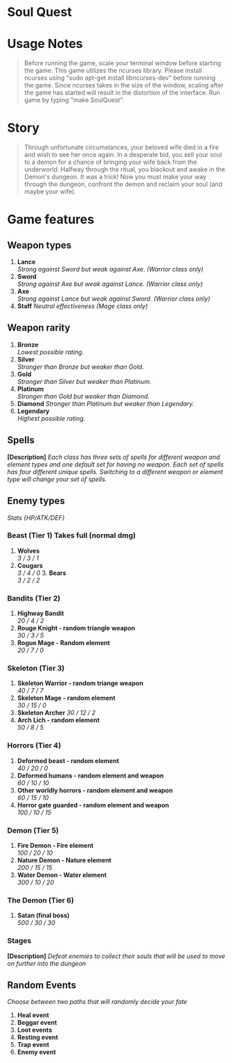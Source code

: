 # Soul Quest

# Usage Notes
> Before running the game, scale your terminal window before starting the game.
> This game utilizes the ncurses library. Please install ncurses using
> "sudo apt-get install libncurses-dev" before running the game.
> Since ncurses takes in the size of the window, scaling after the game has
> started will result in the distortion of the interface.
> Run game by typing "make SoulQuest".

# Story
> Through unfortunate circumstances, your beloved wife died in a fire and wish to
> see her once again. In a desperate bid, you sell your soul to a demon for a
> chance of bringing your wife back from the underworld. Halfway through the
> ritual, you blackout and awake in the Demon's dungeon. It was a trick! Now you must
> make your way through the dungeon, confront the demon and reclaim your soul
> (and maybe your wife).

# Game features

## Weapon types
  1. __Lance__  
    *Strong against Sword but weak against Axe. (Warrior class only)*
  2. __Sword__  
    *Strong against Axe but weak against Lance. (Warrior class only)*
  3. __Axe__  
    *Strong against Lance but weak against Sword. (Warrior class only)*
  4. __Staff__
    *Neutral effectiveness (Mage class only)*

## Weapon rarity
  1. __Bronze__  
    *Lowest possible rating.*
  2. __Silver__  
    *Stronger than Bronze but weaker than Gold.*
  3. __Gold__  
    *Stronger than Silver but weaker than Platinum.*
  4. __Platinum__  
    *Stronger than Gold but weaker than Diamond.*
  5. __Diamond__
    *Stronger than Platinum but weaker than Legendary.*
  6. __Legendary__  
    *Highest possible rating.*

## Spells
  __[Description]__
  *Each class has three sets of spells for different weapon and element types
   and one default set for having no weapon.  Each set of spells has four different
   unique spells. Switching to a different weapon or element type will change your set
   of spells.*

## Enemy types
  *Stats {HP/ATK/DEF}*

### Beast (Tier 1) Takes full (normal dmg)  
  1. __Wolves__  
		*3 / 3 / 1*
  2. __Cougars__  
    *3 / 4 / 0*
 	3. __Bears__  
		*3 / 2 / 2*

### Bandits (Tier 2)  
  1. __Highway Bandit__  
		*20 / 4 / 2*
  2. __Rouge Knight - random triangle weapon__  
		*30 / 3 / 5*
  3. __Rogue Mage - Random element__  
		*20 / 7 / 0*

### Skeleton (Tier 3)  
  1. __Skeleton Warrior - random triange weapon__  
		*40 / 7 / 7*
  2. __Skeleton Mage - random element__  
		*30 / 15 / 0*
  3. __Skeleton Archer__
    *30 / 12 / 2*
  4. __Arch Lich - random element__  
		*50 / 8 / 5*

### Horrors (Tier 4)  
  1. __Deformed beast - random element__  
		*40 / 20 / 0*
  2. __Deformed humans - random element and weapon__  
		*60 / 10 / 10*
  3. __Other worldly horrors - random element and weapon__  
		*60 / 15 / 10*
  4. __Horror gate guarded - random element and weapon__  
		*100 / 10 / 15*

### Demon (Tier 5)
  1. __Fire Demon - Fire element__  
    *100 / 20 / 10*  
  2. __Nature Demon - Nature element__  
    *200 / 15 / 15*  
  3. __Water Demon - Water element__   
    *300 / 10 / 20*  
### The Demon (Tier 6)
  1. __Satan (final boss)__  
    *500 / 30 / 30*  

### Stages
  __[Description]__
  *Defeat enemies to collect their souls that will be used to move on further
  into the dungeon*


## Random Events
*Choose between two paths that will randomly decide your fate*
  1. __Heal event__
  2. __Beggar event__
  3. __Loot events__
  4. __Resting event__
  5. __Trap event__
  6. __Enemy event__

